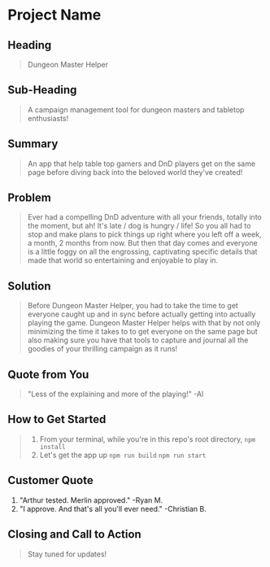 # Project Name #

<!-- 
> This material was originally posted [here](http://www.quora.com/What-is-Amazons-approach-to-product-development-and-product-management). It is reproduced here for posterities sake.

There is an approach called "working backwards" that is widely used at Amazon. They work backwards from the customer, rather than starting with an idea for a product and trying to bolt customers onto it. While working backwards can be applied to any specific product decision, using this approach is especially important when developing new products or features.

For new initiatives a product manager typically starts by writing an internal press release announcing the finished product. The target audience for the press release is the new/updated product's customers, which can be retail customers or internal users of a tool or technology. Internal press releases are centered around the customer problem, how current solutions (internal or external) fail, and how the new product will blow away existing solutions.

If the benefits listed don't sound very interesting or exciting to customers, then perhaps they're not (and shouldn't be built). Instead, the product manager should keep iterating on the press release until they've come up with benefits that actually sound like benefits. Iterating on a press release is a lot less expensive than iterating on the product itself (and quicker!).

If the press release is more than a page and a half, it is probably too long. Keep it simple. 3-4 sentences for most paragraphs. Cut out the fat. Don't make it into a spec. You can accompany the press release with a FAQ that answers all of the other business or execution questions so the press release can stay focused on what the customer gets. My rule of thumb is that if the press release is hard to write, then the product is probably going to suck. Keep working at it until the outline for each paragraph flows. 

Oh, and I also like to write press-releases in what I call "Oprah-speak" for mainstream consumer products. Imagine you're sitting on Oprah's couch and have just explained the product to her, and then you listen as she explains it to her audience. That's "Oprah-speak", not "Geek-speak".

Once the project moves into development, the press release can be used as a touchstone; a guiding light. The product team can ask themselves, "Are we building what is in the press release?" If they find they're spending time building things that aren't in the press release (overbuilding), they need to ask themselves why. This keeps product development focused on achieving the customer benefits and not building extraneous stuff that takes longer to build, takes resources to maintain, and doesn't provide real customer benefit (at least not enough to warrant inclusion in the press release).
 -->
 
 
## Heading ##
  > Dungeon Master Helper

## Sub-Heading ##
  > A campaign management tool for dungeon masters and tabletop enthusiasts! 

## Summary ##
  > An app that help table top gamers and DnD players get on the same page before diving back into the beloved world they've created!

## Problem ##
  > Ever had a compelling DnD adventure with all your friends, totally into the moment, but ah! It's late / dog is hungry / life! So you all had to stop and make plans to pick things up right where you left off a week, a month, 2 months from now. But then that day comes and everyone is a little foggy on all the engrossing, captivating specific details that made that world so entertaining and enjoyable to play in. 

## Solution ##
  > Before Dungeon Master Helper, you had to take the time to get everyone caught up and in sync before actually getting into actually playing the game. Dungeon Master Helper helps with that by not only minimizing the time it takes to to get everyone on the same page but also making sure you have that tools to capture and journal all the goodies of your thrilling campaign as it runs!

## Quote from You ##
  > "Less of the explaining and more of the playing!" -Al

## How to Get Started ##
  > 1. From your terminal, while you're in this repo's root directory,
  ```npm install```
  > 2. Let's get the app up
  ```npm run build```
  ```npm run start```

## Customer Quote ##
  1. "Arthur tested. Merlin approved." -Ryan M.
  2. "I approve. And that's all you'll ever need." -Christian B.

## Closing and Call to Action ##
  > Stay tuned for updates!